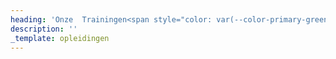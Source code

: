```yaml
---
heading: 'Onze  Trainingen<span style="color: var(--color-primary-green)">.</span>'
description: ''
_template: opleidingen
---
```


